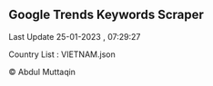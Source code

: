 

## Google Trends Keywords Scraper 
 
Last Update 25-01-2023 , 07:29:27

Country List :
VIETNAM.json



© Abdul Muttaqin 
